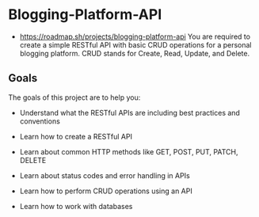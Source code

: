 # Blogging-Platform-API
- https://roadmap.sh/projects/blogging-platform-api
You are required to create a simple RESTful API with basic CRUD operations for a personal blogging platform. CRUD stands for Create, Read, Update, and Delete.

## Goals
The goals of this project are to help you:

- Understand what the RESTful APIs are including best practices and conventions

- Learn how to create a RESTful API

- Learn about common HTTP methods like GET, POST, PUT, PATCH, DELETE

- Learn about status codes and error handling in APIs

- Learn how to perform CRUD operations using an API

- Learn how to work with databases
